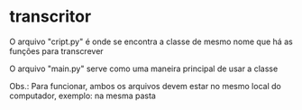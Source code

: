 # transcritor
O arquivo "cript.py" é onde se encontra a classe de mesmo nome que há as funções para transcrever

O arquivo "main.py" serve como uma maneira principal de usar a classe

Obs.: Para funcionar, ambos os arquivos devem estar no mesmo local do computador, exemplo: na mesma pasta

